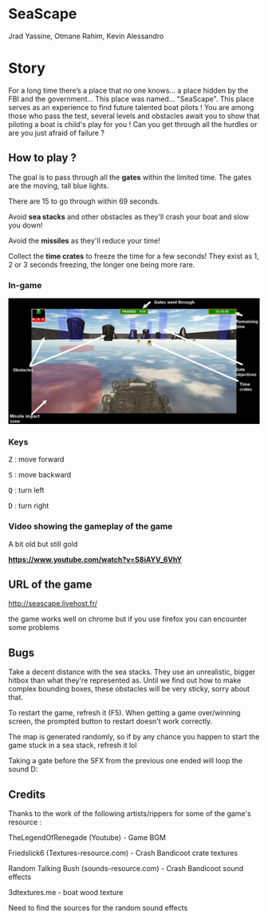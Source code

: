 # SeaScape 


Jrad Yassine,
Otmane Rahim,
Kevin Alessandro


# Story

For a long time there’s a place that no one knows... a place hidden by the FBI and the government... This place was named... "SeaScape". This place serves as an experience to find future talented boat pilots ! You are among those who pass the test, several levels and obstacles await you to show that piloting a boat is child's play for you ! Can you get through all the hurdles or are you just afraid of failure ?

## How to play ?



The goal is to pass through all the **gates** within the limited time. The gates are the moving, tall blue lights.

There are 15 to go through within 69 seconds.

Avoid **sea stacks** and other obstacles as they'll crash your boat and slow you down!

Avoid the **missiles** as they'll reduce your time!

Collect the **time crates** to freeze the time for a few seconds! They exist as 1, 2 or 3 seconds freezing, the longer one being more rare.

### In-game

![in-game guide](in_game_interface.jpg)

### Keys

<kbd>Z</kbd> : move forward

<kbd>S</kbd> : move backward

<kbd>Q</kbd> : turn left

<kbd>D</kbd> : turn right

### Video showing the gameplay of the game

A bit old but still gold

**https://www.youtube.com/watch?v=S8iAYV_6VhY**

## URL of the game

http://seascape.livehost.fr/

the game works well on chrome but if you use firefox you can encounter some problems 


## Bugs

Take a decent distance with the sea stacks. They use an unrealistic, bigger hitbox than what they're represented as. Until we find out how to make complex bounding boxes, these obstacles will be very sticky, sorry about that. 


To restart the game, refresh it (F5). When getting a game over/winning screen, the prompted button to restart doesn't work correctly.

The map is generated randomly, so if by any chance you happen to start the game stuck in a sea stack, refresh it lol

Taking a gate before the SFX from the previous one ended will loop the sound D:



## Credits

Thanks to the work of the following artists/rippers for some of the game's resource :

TheLegendOfRenegade (Youtube) - Game BGM

Friedslick6 (Textures-resource.com) - Crash Bandicoot crate textures

Random Talking Bush (sounds-resource.com) - Crash Bandicoot sound effects

3dtextures.me - boat wood texture



Need to find the sources for the random sound effects
